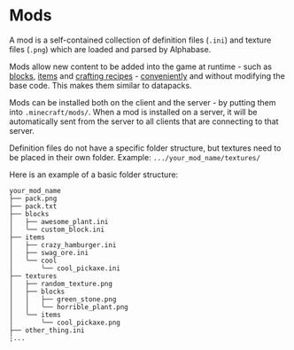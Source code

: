 # Mods

A mod is a self-contained collection of definition files (`.ini`) and texture files (`.png`) which are loaded and parsed by Alphabase.

Mods allow new content to be added into the game at runtime - such as [blocks](Definition%20Types/Block.html), [items](Definition%20Types/Item.html) and [crafting recipes](Definition%20Types/Recipe.html) - [conveniently](Definition%20Types/Instance.html) and without modifying the base code. This makes them similar to datapacks.

Mods can be installed both on the client and the server - by putting them into `.minecraft/mods/`. When a mod is installed on a server, it will be automatically sent from the server to all clients that are connecting to that server.

Definition files do not have a specific folder structure, but textures need to be placed in their own folder. Example: `.../your_mod_name/textures/`

Here is an example of a basic folder structure:
```
your_mod_name
├── pack.png
├── pack.txt
├── blocks
│   ├── awesome_plant.ini
│   ╰── custom_block.ini
├── items
│   ├── crazy_hamburger.ini
│   ├── swag_ore.ini
│   ╰── cool
│       ╰── cool_pickaxe.ini
├── textures
│   ├── random_texture.png
│   ├── blocks
│   │   ├── green_stone.png
│   │   ╰── horrible_plant.png
│   ╰── items
│       ╰── cool_pickaxe.png
├── other_thing.ini
┆...
```
